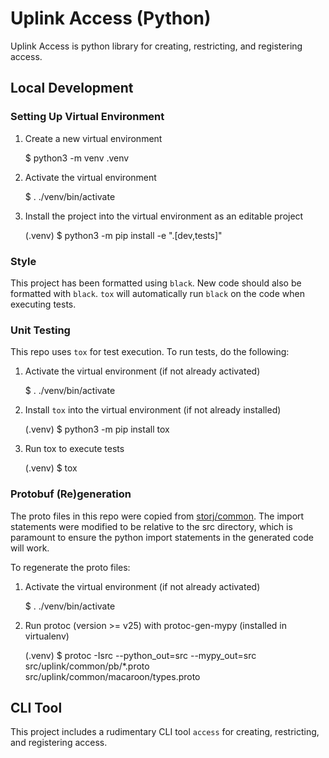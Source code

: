 # Uplink Access (Python)

Uplink Access is python library for creating, restricting, and registering access.

## Local Development

### Setting Up Virtual Environment

1. Create a new virtual environment

    $ python3 -m venv .venv

2. Activate the virtual environment

    $ . ./venv/bin/activate

3. Install the project into the virtual environment as an editable project

    (.venv) $ python3 -m pip install -e ".[dev,tests]"

### Style

This project has been formatted using `black`. New code should also be
formatted with `black`. `tox` will automatically run `black` on the code when
executing tests.

### Unit Testing

This repo uses `tox` for test execution. To run tests, do the following:

1. Activate the virtual environment (if not already activated)

    $ . ./venv/bin/activate

2. Install `tox` into the virtual environment (if not already installed)

    (.venv) $ python3 -m pip install tox

3. Run tox to execute tests

    (.venv) $ tox

### Protobuf (Re)generation

The proto files in this repo were copied from [storj/common](https://github.com/storj/common). The import statements were modified to be relative to the src directory, which is paramount to ensure the python import statements in the generated code will work.

To regenerate the proto files:

1. Activate the virtual environment (if not already activated)

    $ . ./venv/bin/activate

2. Run protoc (version >= v25) with protoc-gen-mypy (installed in virtualenv)

    (.venv) $ protoc -Isrc --python_out=src --mypy_out=src src/uplink/common/pb/*.proto src/uplink/common/macaroon/types.proto

## CLI Tool

This project includes a rudimentary CLI tool `access` for creating, restricting, and registering access.
